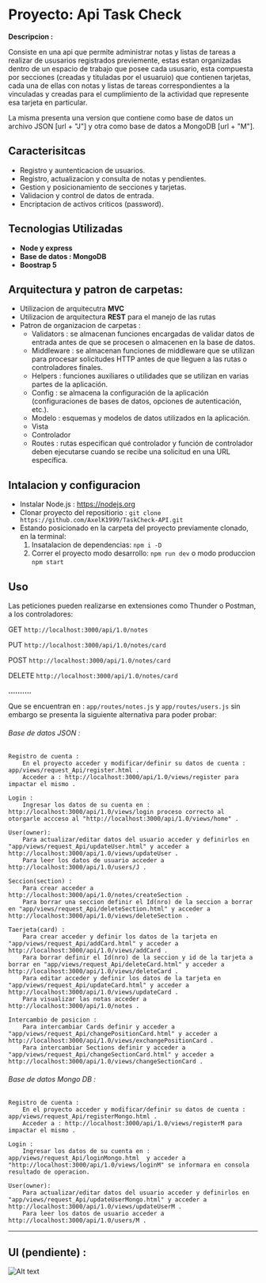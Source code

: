# Proyecto: Api Task Check

**Descripcion :**

Consiste en una api que permite administrar notas y listas de tareas a realizar de ususarios registrados previemente, estas estan organizadas dentro de un espacio de trabajo que posee cada ususario, esta compuesta por secciones (creadas y tituladas por el usuaruio) que contienen tarjetas, cada una de ellas con notas y listas de tareas correspondientes a la vinculadas y creadas para el cumplimiento de la actividad que represente esa tarjeta en particular. 

La misma presenta una version que contiene como base de datos un archivo JSON [url + "J"] y otra como base de datos a MongoDB [url + "M"].  

## Caracterisitcas 

- Registro y auntenticacion de usuarios.
- Registro, actualizacion y consulta de notas y pendientes.
- Gestion y posicionamiento de secciones y tarjetas.
- Validacion y control de datos de entrada.
- Encriptacion de activos criticos (password).

## Tecnologias Utilizadas
- **Node y express**
- **Base de datos : MongoDB** 
- **Boostrap 5**

## Arquitectura y patron de carpetas: 
- Utilizacion de arquitecutra **MVC**
- Utilizacion de arquitectura **REST** para el manejo de las rutas
- Patron de organizacion de carpetas :
    - Validators : se almacenan funciones encargadas de validar datos de entrada antes de que se procesen o almacenen en la base de datos. 
    - Middleware : se almacenan funciones de middleware que se utilizan para procesar solicitudes HTTP antes de que lleguen a las rutas o controladores finales. 
    - Helpers : funciones auxiliares o utilidades que se utilizan en varias partes de la aplicación.
    - Config : se almacena la configuración de la aplicación (configuraciones de bases de datos, opciones de autenticación, etc.).
    - Modelo : esquemas y modelos de datos utilizados en la aplicación. 
    - Vista
    - Controlador
    - Routes : rutas especifican qué controlador y función de controlador deben ejecutarse cuando se recibe una solicitud en una URL específica. 

## Intalacion y configuracion
- Instalar Node.js : https://nodejs.org
- Clonar proyecto del repositiorio : `git clone https://github.com/AxelK1999/TaskCheck-API.git`
- Estando posicionado en la carpeta del proyecto previamente clonado, en la terminal:
    1. Insatalacion de dependencias: ` npm i -D `
    2. Correr el proyecto modo desarrollo: `npm run dev` o modo produccion `npm start`

## Uso 

Las peticiones pueden realizarse en extensiones como Thunder o Postman, a los controladores:

GET `http://localhost:3000/api/1.0/notes`

PUT `http://localhost:3000/api/1.0/notes/card`

POST `http://localhost:3000/api/1.0/notes/card`

DELETE `http://localhost:3000/api/1.0/notes/card`

**..........** 

Que se encuentran en : `app/routes/notes.js` y `app/routes/users.js` sin embargo se presenta la siguiente alternativa para poder probar: 

###### Base de datos JSON :

    Registro de cuenta :
        En el proyecto acceder y modificar/definir su datos de cuenta : app/views/request_Api/register.html .
        Acceder a : http://localhost:3000/api/1.0/views/register para impactar el mismo .

    Login :
        Ingresar los datos de su cuenta en : http://localhost:3000/api/1.0/views/login proceso correcto al otorgarle accceso al "http://localhost:3000/api/1.0/views/home" .

    User(owner):
        Para actualizar/editar datos del usuario acceder y definirlos en "app/views/request_Api/updateUser.html" y acceder a http://localhost:3000/api/1.0/views/updateUser .
        Para leer los datos de usuario acceder a http://localhost:3000/api/1.0/users/J .

    Seccion(section) :
        Para crear acceder a http://localhost:3000/api/1.0/notes/createSection .
        Para borrar una seccion definir el Id(nro) de la seccion a borrar en "app/views/request_Api/deleteSection.html" y acceder a http://localhost:3000/api/1.0/views/deleteSection .  

    Taerjeta(card) : 
        Para crear acceder y definir los datos de la tarjeta en "app/views/request_Api/addCard.html" y acceder a http://localhost:3000/api/1.0/views/addCard .
        Para borrar definir el Id(nro) de la seccion y id de la tarjeta a borrar en "app/views/request_Api/deleteCard.html" y acceder a http://localhost:3000/api/1.0/views/deleteCard .
        Para editar acceder y definir los datos de la tarjeta en "app/views/request_Api/updateCard.html" y acceder a http://localhost:3000/api/1.0/views/updateCard .
        Para visualizar las notas acceder a http://localhost:3000/api/1.0/notes . 
    
    Intercambio de posicion :
        Para intercambiar Cards definir y acceder a "app/views/request_Api/changePositionCard.html" y acceder a http://localhost:3000/api/1.0/views/exchangePositionCard .
        Para intercambiar Sections definir y acceder a "app/views/request_Api/changeSectionCard.html" y acceder a http://localhost:3000/api/1.0/views/changeSectionCard .

###### Base de datos Mongo DB :

    Registro de cuenta :
        En el proyecto acceder y modificar/definir su datos de cuenta : app/views/request_Api/registerMongo.html .
        Acceder a : http://localhost:3000/api/1.0/views/registerM para impactar el mismo .

    Login :
        Ingresar los datos de su cuenta en : app/views/request_Api/loginMongo.html  y acceder a "http://localhost:3000/api/1.0/views/loginM" se informara en consola resultado de operacion.

    User(owner):
        Para actualizar/editar datos del usuario acceder y definirlos en "app/views/request_Api/updateUserMongo.html" y acceder a http://localhost:3000/api/1.0/views/updateUserM .
        Para leer los datos de usuario acceder a http://localhost:3000/api/1.0/users/M .
-------
## UI (pendiente) : 

![Alt text](/esquema%20y%20diseño/image.png)
